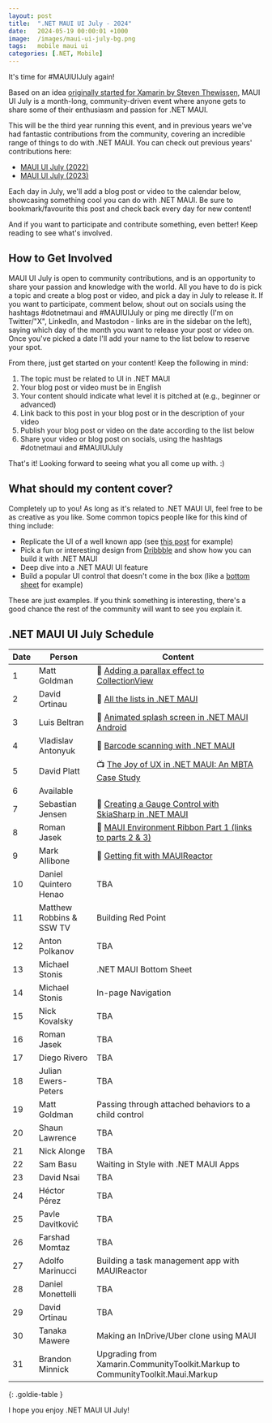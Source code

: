 ```yaml
---
layout: post
title:  ".NET MAUI UI July - 2024"
date:   2024-05-19 00:00:01 +1000
image:  /images/maui-ui-july-bg.png
tags:   mobile maui ui
categories: [.NET, Mobile]
---
```


It's time for #MAUIUIJuly again!

Based on an idea [originally started for Xamarin by Steven Thewissen](https://thewissen.io/introducing-xamarin-ui-july/), MAUI UI July is a month-long, community-driven event where anyone gets to share some of their enthusiasm and passion for .NET MAUI.

This will be the third year running this event, and in previous years we've had fantastic contributions from the community, covering an incredible range of things to do with .NET MAUI. You can check out previous years' contributions here:

* [MAUI UI July (2022)](/posts/maui-ui-july)
* [MAUI UI July (2023)](/posts/maui-ui-july-23)

Each day in July, we'll add a blog post or video to the calendar below, showcasing something cool you can do with .NET MAUI. Be sure to bookmark/favourite this post and check back every day for new content!

And if you want to participate and contribute something, even better! Keep reading to see what's involved.

## How to Get Involved

MAUI UI July is open to community contributions, and is an opportunity to share your passion and knowledge with the world. All you have to do is pick a topic and create a blog post or video, and pick a day in July to release it. If you want to participate, comment below, shout out on socials using the hashtags #dotnetmaui and #MAUIUIJuly or ping me directly (I'm on Twitter/"X", LinkedIn, and Mastodon - links are in the sidebar on the left), saying which day of the month you want to release your post or video on. Once you've picked a date I'll add your name to the list below to reserve your spot.

From there, just get started on your content! Keep the following in mind:

1. The topic must be related to UI in .NET MAUI
2. Your blog post or video must be in English
3. Your content should indicate what level it is pitched at (e.g., beginner or advanced)
4. Link back to this post in your blog post or in the description of your video
5. Publish your blog post or video on the date according to the list below
6. Share your video or blog post on socials, using the hashtags #dotnetmaui and #MAUIUIJuly

That's it! Looking forward to seeing what you all come up with. :)

## What should my content cover?

Completely up to you! As long as it's related to .NET MAUI UI, feel free to be as creative as you like. Some common topics people like for this kind of thing include:

* Replicate the UI of a well known app (see [this post](/posts/outlook-clone) for example)
* Pick a fun or interesting design from [Dribbble](https://dribbble.com) and show how you can build it with .NET MAUI
* Deep dive into a .NET MAUI UI feature
* Build a popular UI control that doesn't come in the box (like a [bottom sheet](https://blogs.xgenoapps.com/post/2022/07/23/maui-bottom-sheet) for example)

These are just examples. If you think something is interesting, there's a good chance the rest of the community will want to see you explain it.


## .NET MAUI UI July Schedule

| Date | Person                   | Content                                                                                                                                                    |
| ---- | ------------------------ | ---------------------------------------------------------------------------------------------------------------------------------------------------------- |
| 1    | Matt Goldman             | 📰 [Adding a parallax effect to CollectionView](/posts/parallax-collection/)                                                                              |
| 2    | David Ortinau            | 📰 [All the lists in .NET MAUI](https://dev.to/davidortinau/all-the-lists-in-net-maui-33bd)                                                               |
| 3    | Luis Beltran             | 📰 [Animated splash screen in .NET MAUI Android](https://dev.to/icebeam7/animated-splash-screen-in-net-maui-android-2ipg)                                 |
| 4    | Vladislav Antonyuk       | 📰 [Barcode scanning with .NET MAUI](https://vladislavantonyuk.github.io/articles/Various-methods-for-barcode-scanning-in-.NET-MAUI/)                     |
| 5    | David Platt              | 📺 [The Joy of UX in .NET MAUI: An MBTA Case Study](https://www.youtube.com/watch?v=PGdihJt1pzA)                                                          |
| 6    | Available                |                                                                                                                                                            |
| 7    | Sebastian Jensen         | 📰 [Creating a Gauge Control with SkiaSharp in .NET MAUI](https://medium.com/@tsjdevapps/create-a-gauge-control-using-skiasharp-in-net-maui-ce418e6320fb) |
| 8    | Roman Jasek              | 📰 [MAUI Environment Ribbon Part 1 (links to parts 2 & 3)](https://www.riganti.cz/en/blog-posts/maui-environment-ribbon-intro-and-basic-ui-part-1)        |
| 9    | Mark Allibone            | 📰 [Getting fit with MAUIReactor](https://mallibone.com/post/maui-reactor-fit)                                                                            |
| 10   | Daniel Quintero Henao    | TBA                                                                                                                                                        |
| 11   | Matthew Robbins & SSW TV | Building Red Point                                                                                                                                         |
| 12   | Anton Polkanov           | TBA                                                                                                                                                        |
| 13   | Michael Stonis           | .NET MAUI Bottom Sheet                                                                                                                                     |
| 14   | Michael Stonis           | In-page Navigation                                                                                                                                         |
| 15   | Nick Kovalsky            | TBA                                                                                                                                                        |
| 16   | Roman Jasek              | TBA                                                                                                                                                        |
| 17   | Diego Rivero             | TBA                                                                                                                                                        |
| 18   | Julian Ewers-Peters      | TBA                                                                                                                                                        |
| 19   | Matt Goldman             | Passing through attached behaviors to a child control                                                                                                      |
| 20   | Shaun Lawrence           | TBA                                                                                                                                                        |
| 21   | Nick Alonge              | TBA                                                                                                                                                        |
| 22   | Sam Basu                 | Waiting in Style with .NET MAUI Apps                                                                                                                       |
| 23   | David Nsai               | TBA                                                                                                                                                        |
| 24   | Héctor Pérez             | TBA                                                                                                                                                        |
| 25   | Pavle Davitković         | TBA                                                                                                                                                        |
| 26   | Farshad Momtaz           | TBA                                                                                                                                                        |
| 27   | Adolfo Marinucci         | Building a task management app with MAUIReactor                                                                                                            |
| 28   | Daniel Monettelli        | TBA                                                                                                                                                        |
| 29   | David Ortinau            | TBA                                                                                                                                                        |
| 30   | Tanaka Mawere            | Making an InDrive/Uber clone using MAUI                                                                                                                    |
| 31   | Brandon Minnick          | Upgrading from Xamarin.CommunityToolkit.Markup to CommunityToolkit.Maui.Markup                                                                             |

{: .goldie-table }

I hope you enjoy .NET MAUI UI July!
